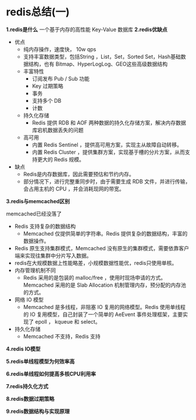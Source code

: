 # redis总结(一)
**1.redis是什么**
一个基于内存的高性能 Key-Value 数据库
**2.redis优缺点**
- 优点
    - 纯内存操作，速度快， 10w qps
    - 支持丰富数据类型，包括String ，List，Set，Sorted Set，Hash基础数据结构，也有 Bitmap、HyperLogLog、GEO这些高级数据结构
    - 丰富特性
        - 订阅发布 Pub / Sub 功能
        - Key 过期策略
        - 事务
        - 支持多个 DB
        - 计数
    - 持久化存储
        - Redis 提供 RDB 和 AOF 两种数据的持久化存储方案，解决内存数据库宕机数据丢失的问题
    - 高可用
        - 内置 Redis Sentinel ，提供高可用方案，实现主从故障自动转移。
        - 内置 Redis Cluster ，提供集群方案，实现基于槽的分片方案，从而支持更大的 Redis 规模。
- 缺点
    - Redis是内存数据库，因此需要预估和节约内存。
    - 部分情况下，进行完整重同步时，由于需要生成 RDB 文件，并进行传输，会占用主机的 CPU ，并会消耗现网的带宽。

**3.redis与memcached区别**

memcached已经没落了
- Redis 支持复杂的数据结构
    - Memcached 仅提供简单的字符串。Redis 提供复杂的数据结构，丰富的数据操作。
- Redis 原生支持集群模式，Memcached 没有原生的集群模式，需要依靠客户端来实现往集群中分片写入数据。
- redis在大规模数据上性能略差，小规模数据性能优，redis只使用单核。
- 内存管理机制不同
    - Redis 采用的是包装的 malloc/free ，使用时现场申请的方式。Memcached 采用的是 Slab Allocation 机制管理内存，预分配的内存池的方式。
-  网络 IO 模型
    - Memcached 是多线程，非阻塞 IO 复用的网络模型。Redis 使用单线程的 IO 复用模型，自己封装了一个简单的 AeEvent 事件处理框架，主要实现了 epoll ， kqueue 和 select。
- 持久化存储
    - Memcached 不支持，Redis 支持


**4.redis IO模型**

**5.redis单线程模型为何效率高**

**6.redis单线程如何提高多核CPU利用率**

**7.redis持久化方式**

**8.redis数据过期策略**

**9.redis数据结构与实现原理**